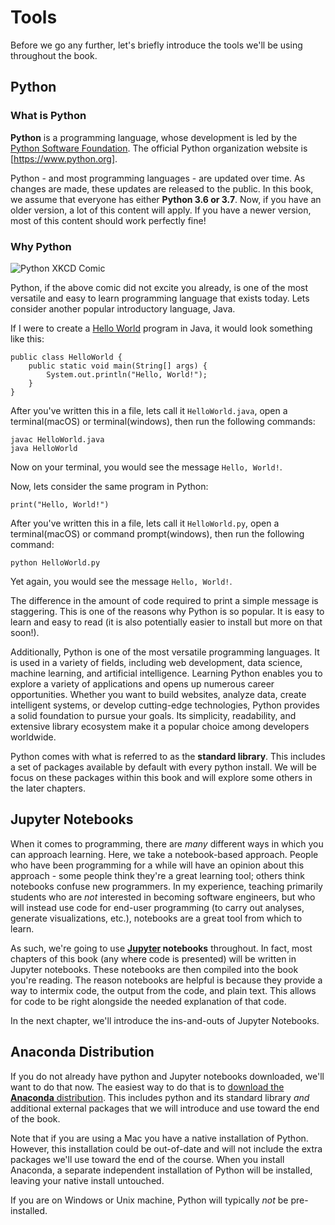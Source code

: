 # Tools

Before we go any further, let's briefly introduce the tools we'll be using throughout the book.

## Python

### What is Python

**Python** is a programming language, whose development is led by the [Python Software Foundation](XXX). The official Python organization website is [https://www.python.org].

Python - and most programming languages - are updated over time. As changes are made, these updates are released to the public. In this book, we assume that everyone has either **Python 3.6 or 3.7**. Now, if you have an older version, a lot of this content will apply. If you have a newer version, most of this content should work perfectly fine!

### Why Python

![Python XKCD Comic](https://imgs.xkcd.com/comics/python.png)

Python, if the above comic did not excite you already, is one of the most versatile and easy to learn programming language that exists today. Lets consider another popular introductory language, Java.

If I were to create a [Hello World](https://en.wikipedia.org/wiki/%22Hello,_World!%22_program) program in Java, it would look something like this:

```
public class HelloWorld {
    public static void main(String[] args) {
        System.out.println("Hello, World!");
    }
}
```

After you've written this in a file, lets call it `HelloWorld.java`, open a terminal(macOS) or terminal(windows), then run the following commands:

```
javac HelloWorld.java
java HelloWorld
```

Now on your terminal, you would see the message `Hello, World!`.

Now, lets consider the same program in Python:

```
print("Hello, World!")
```

After you've written this in a file, lets call it `HelloWorld.py`, open a terminal(macOS) or command prompt(windows), then run the following command:

```
python HelloWorld.py
```

Yet again, you would see the message `Hello, World!`.

The difference in the amount of code required to print a simple message is staggering. This is one of the reasons why Python is so popular. It is easy to learn and easy to read (it is also potentially easier to install but more on that soon!).

Additionally, Python is one of the most versatile programming languages. It is used in a variety of fields, including web development, data science, machine learning, and artificial intelligence. Learning Python enables you to explore a variety of applications and opens up numerous career opportunities. Whether you want to build websites, analyze data, create intelligent systems, or develop cutting-edge technologies, Python provides a solid foundation to pursue your goals. Its simplicity, readability, and extensive library ecosystem make it a popular choice among developers worldwide.

Python comes with what is referred to as the **standard library**. This includes a set of packages available by default with every python install. We will be focus on these packages within this book and will explore some others in the later chapters.

## Jupyter Notebooks

When it comes to programming, there are _many_ different ways in which you can approach learning. Here, we take a notebook-based approach. People who have been programming for a while will have an opinion about this approach - some people think they're a great learning tool; others think notebooks confuse new programmers. In my experience, teaching primarily students who are _not_ interested in becoming software engineers, but who will instead use code for end-user programming (to carry out analyses, generate visualizations, etc.), notebooks are a great tool from which to learn.

As such, we're going to use **[Jupyter](http://jupyter.org/) notebooks** throughout. In fact, most chapters of this book (any where code is presented) will be written in Jupyter notebooks. These notebooks are then compiled into the book you're reading. The reason notebooks are helpful is because they provide a way to intermix code, the output from the code, and plain text. This allows for code to be right alongside the needed explanation of that code.

In the next chapter, we'll introduce the ins-and-outs of Jupyter Notebooks.

## Anaconda Distribution

If you do not already have python and Jupyter notebooks downloaded, we'll want to do that now. The easiest way to do that is to [download the **Anaconda** distribution](https://www.anaconda.com/download/). This includes python and its standard library _and_ additional external packages that we will introduce and use toward the end of the book.

Note that if you are using a Mac you have a native installation of Python. However, this installation could be out-of-date and will not include the extra packages we'll use toward the end of the course. When you install Anaconda, a separate independent installation of Python will be installed, leaving your native install untouched.

If you are on Windows or Unix machine, Python will typically _not_ be pre-installed.
